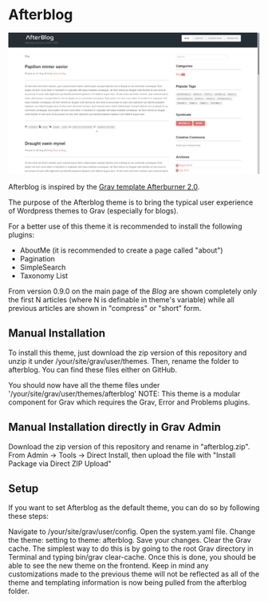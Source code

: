 # Afterblog

![Afterblog](assets/readme_1.png)

Afterblog is inspired by the [Grav template Afterburner 2.0](https://github.com/getgrav/grav-theme-afterburner2).

The purpose of the Afterblog theme is to bring the typical user experience of Wordpress themes to Grav (especially for blogs).

For a better use of this theme it is recommended to install the following plugins:
- AboutMe (it is recommended to create a page called "about")
- Pagination
- SimpleSearch
- Taxonomy List

From version 0.9.0 on the main page of the *Blog* are shown completely only the
first N articles (where N is definable in theme's variable) while all previous
articles are shown in "compress" or "short" form.

## Manual Installation
To install this theme, just download the zip version of this repository and unzip it under /your/site/grav/user/themes. Then, rename the folder to afterblog. You can find these files either on GitHub.

You should now have all the theme files under
'/your/site/grav/user/themes/afterblog'
NOTE: This theme is a modular component for Grav which requires the Grav, Error and Problems plugins.

## Manual Installation directly in Grav Admin
Download the zip version of this repository and rename in "afterblog.zip". From Admin -> Tools -> Direct Install, then upload the file with "Install Package via Direct ZIP Upload"

## Setup
If you want to set Afterblog as the default theme, you can do so by following these steps:

Navigate to /your/site/grav/user/config.
Open the system.yaml file.
Change the theme: setting to theme: afterblog.
Save your changes.
Clear the Grav cache. The simplest way to do this is by going to the root Grav directory in Terminal and typing bin/grav clear-cache.
Once this is done, you should be able to see the new theme on the frontend. Keep in mind any customizations made to the previous theme will not be reflected as all of the theme and templating information is now being pulled from the afterblog folder.
